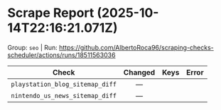 # Scrape Report (2025-10-14T22:16:21.071Z)

Group: `seo`  |  Run: https://github.com/AlbertoRoca96/scraping-checks-scheduler/actions/runs/18511563036

| Check | Changed | Keys | Error |
|---|:---:|:--|:--|
| `playstation_blog_sitemap_diff` | — |  |  |
| `nintendo_us_news_sitemap_diff` | — |  |  |
